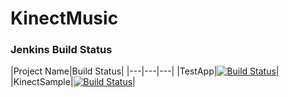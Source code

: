 # KinectMusic

### Jenkins Build Status

|Project Name|Build Status|
|---|---|---|
|TestApp|[![Build Status](http://batonrouge.remote.mylingoapp.com:5364/buildStatus/icon?job=TestProjectBuild)](http://thepathtonowhere.com)|
|KinectSample|[![Build Status](http://batonrouge.remote.mylingoapp.com:5364/buildStatus/icon?job=KinectSample)](http://thepathtonowhere.com)|